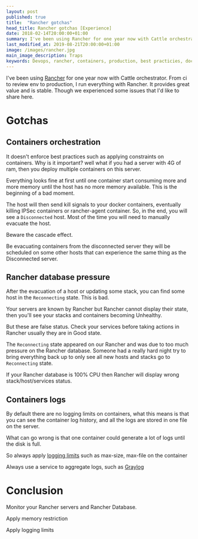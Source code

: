 ```yaml
---
layout: post
published: true
title:  "Rancher gotchas"
head_title: Rancher gotchas [Experience]
date: 2018-02-14T20:00:00+01:00
summary: I've been using Rancher for one year now with Cattle orchestrator. From ci to review env to production, I run everything with Rancher. It provides great value and is stable. Though we experienced some issues that I'd like to share here.
last_modified_at: 2019-08-21T20:00:00+01:00
image: /images/rancher.jpg
main_image_description: Traps
keywords: Devops, rancher, containers, production, best practicies, docker, save money, startup
---
```


I've been using [Rancher](https://rancher.com) for one year now with Cattle orchestrator.
From ci to review env to production, I run everything with Rancher.
It provides great value and is stable.
Though we experienced some issues that I'd like to share here.

# Gotchas

## Containers orchestration

It doesn't enforce best practices such as applying constraints on containers. Why is it important? well what if you had a server with 4G of ram, then you deploy multiple containers on this server. 

Everything looks fine at first until one container start consuming more and more
memory until the host has no more memory available. This is the beginning of a bad moment.

The host will then send kill signals to your
docker containers, eventually killing IPSec containers or rancher-agent container. So, in the end, you will see a `Disconnected` host. Most of
the time you will need to manually evacuate the host.

Beware the cascade effect.

Be evacuating containers from the disconnected server they will be scheduled on some other hosts that can experience the same thing as the
Disconnected server.

## Rancher database pressure

After the evacuation of a host or updating some stack, you can find some host in the `Reconnecting` state. This is bad.

Your servers are known by Rancher but Rancher cannot display their state, then you'll see your stacks and containers becoming Unhealthy.

But these are false status. Check your services before taking actions in Rancher usually they are in Good state.

The `Reconnecting` state appeared on our Rancher and was due to too much pressure on the Rancher database. Someone had a really hard night
try to bring everything back up to only see all new hosts and stacks go to `Reconnecting` state.

If your Rancher database is 100% CPU then Rancher will display wrong stack/host/services status.

## Containers logs

By default there are no logging limits on containers, what this means is that you can see the container log history, and all the logs are
stored in one file on the server.

What can go wrong is that one container could generate a lot of logs until the disk is full.

So always apply [logging limits](https://docs.docker.com/config/containers/logging/json-file/#usage) such as max-size, max-file on the container

Always use a service to aggregate logs, such as [Graylog](https://www.graylog.org)

# Conclusion

Monitor your Rancher servers and Rancher Database.

Apply memory restriction

Apply logging limits
